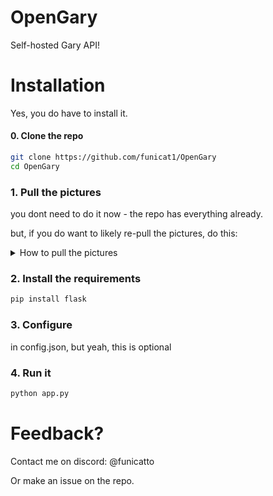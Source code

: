 # OpenGary

Self-hosted Gary API!

# Installation

Yes, you do have to install it.

#### 0. Clone the repo

```bash
git clone https://github.com/funicat1/OpenGary
cd OpenGary
```

### 1. Pull the pictures

you dont need to do it now - the repo has everything already.

but, if you do want to likely re-pull the pictures, do this:

<details>
  <summary>How to pull the pictures</summary>
  
#### 0. Add important directories

```bash
mkdir garypics
mkdir gooberpics
mkdir gullypics
```

#### 1. Pull the images

1. Move the scrapers to the root directory

2. Run them

   ```bash
   python garyscrape.py
   python gooberscrape.py
   python gullyscrape.py
   ```

3. Move the scrapers back or just delete them.
</details>

### 2. Install the requirements

```bash
pip install flask
```

### 3. Configure

in config.json, but yeah, this is optional

### 4. Run it

```bash
python app.py
```

# Feedback?

Contact me on discord: @funicatto

Or make an issue on the repo.
